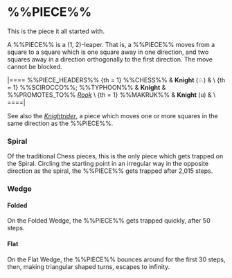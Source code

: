 # %%PIECE%%

This is the piece it all started with.

A %%PIECE%% is a (1, 2)-leaper. That is, a %%PIECE%% moves from a square
to a square which is one square away in one direction, and two squares away
in a direction orthogonally to the first direction. The move cannot
be blocked.

|====
%%PIECE_HEADERS%%
{th = 1} %%CHESS%%
       & **Knight** (&#x2658;)
       & \\
{th = 1} %%SCIROCCO%%; %%TYPHOON%%
       & **Knight**
       & %%PROMOTES_TO%% [*Rook*](rook.html) \\
{th = 1} %%MAKRUK%%
       & **Knight** (&#x0E21;)
       & \\
====|

See also the [*Knightrider*](knightrider.html), a piece which moves
one or more squares in the same direction as the %%PIECE%%.

### Spiral

Of the traditional Chess pieces, this is the only piece which gets
trapped on the Spiral. Circling the starting point in an irregular way in the
opposite direction as the spiral, the %%PIECE%% gets trapped after 2,015 steps.

### Wedge

#### Folded

On the Folded Wedge, the %%PIECE%% gets trapped quickly, after 50 steps. 

#### Flat

On the Flat Wedge, the %%PIECE%% bounces around for the first 30 steps,
then, making triangular shaped turns, escapes to infinity.

